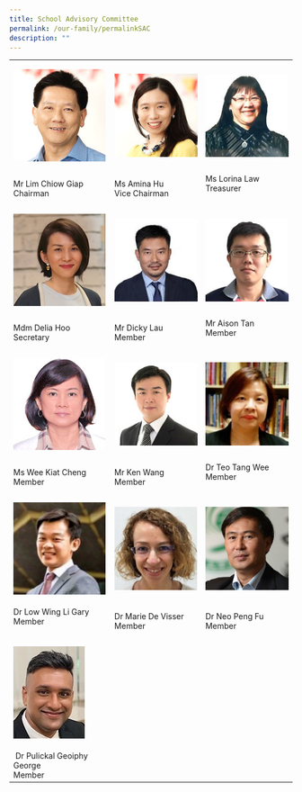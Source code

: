 ```yaml
---
title: School Advisory Committee
permalink: /our-family/permalinkSAC
description: ""
---
```

<table cellspacing="1" cellpadding="1">
<tbody>
<tr>
<td>

![](/images/7a%20Mr%20Lim%20Chiow%20Giap.jpg)
</td>
<td>

![](/images/2a%20Ms%20Amina%20Hu.jpg)
</td>
<td>
	
![](/images/8b%20Ms%20Lorina%20Law.jpg)
</td>
</tr>
<tr>
<td>Mr Lim Chiow Giap<br />Chairman</td>
<td>Ms Amina Hu<br />Vice Chairman</td>
<td>Ms Lorina Law<br />Treasurer<br /><br /></td>
</tr>
<tr>
<td>
	
![](/images/Mdm%20Delia%20Hoo.jpg)
</td>
<td>
	
![](/images/15b%20Lau%20Yan%20Hong.jpg)
</td>
<td>
	
![](/images/14a%20Aison%20Tan.jpg)
</td>
</tr>
<tr>
<td>Mdm Delia Hoo<br />Secretary</td>
<td>Mr Dicky Lau<br />Member</td>
<td>Mr Aison Tan<br />Member<br /><br /></td>
</tr>
<tr>
<td>
	
![](/images/12a%20Wee%20Kiat%20Cheng.jpg)
</td>
<td>
	
![](/images/9a%20Ken%20Wang.jpg)
</td>
<td>
	
![](/images/Dr%20Teo%20Tang%20Wee%20.jpg)
</td>
</tr>
<tr>
<td>Ms Wee Kiat Cheng<br />Member</td>
<td>Mr Ken Wang<br />Member</td>
<td>Dr Teo Tang Wee<br />Member<br /><br /></td>
</tr>
<tr>
<td>
	
![](/images/Dr%20Low%20Wing%20Li%20Gary.jpg)
</td>
<td>
	
![](/images/Dr%20Marie%20De%20Visser.jpg)
</td>
<td>
	
![](/images/Dr%20Neo%20Peng%20Fu%20V21.jpg)
</td>
</tr>
<tr>
<td>Dr Low Wing Li Gary<br />Member<br /><br /></td>
<td>Dr Marie De Visser<br />Member</td>
<td>Dr Neo Peng Fu<br />Member</td>
</tr>
<tr>
<td>
	
![](/images/Dr%20Geoiphy.jpg)
</td>
</tr>
<tr>
<td>&nbsp;Dr Pulickal Geoiphy George<br />Member</td>
</tr>
</tbody>
</table>
